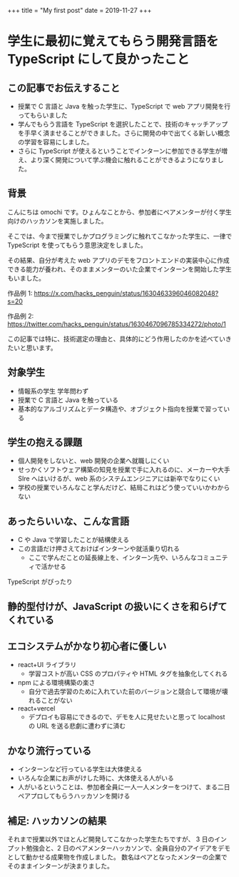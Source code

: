+++
title = "My first post"
date = 2019-11-27
+++

# 学生に最初に覚えてもらう開発言語を TypeScript にして良かったこと

## この記事でお伝えすること

- 授業で C 言語と Java を触った学生に、TypeScript で web アプリ開発を行ってもらいました
- 学んでもらう言語を TypeScript を選択したことで、技術のキャッチアップを手早く済ませることができました。さらに開発の中で出てくる新しい概念の学習を容易にしました。
- さらに TypeScript が使えるということでインターンに参加できる学生が増え、より深く開発について学ぶ機会に触れることができるようになりました。

## 背景

こんにちは omochi です。ひょんなことから、参加者にペアメンターが付く学生向けのハッカソンを実施しました。

そこでは、今まで授業でしかプログラミングに触れてこなかった学生に、一律で TypeScript を使ってもらう意思決定をしました。

その結果、自分が考えた web アプリのデモをフロントエンドの実装中心に作成できる能力が養われ、そのままメンターのいた企業でインターンを開始した学生もいました。

作品例 1: https://x.com/hacks_penguin/status/1630463396046082048?s=20

作品例 2: https://twitter.com/hacks_penguin/status/1630467096785334272/photo/1

この記事では特に、技術選定の理由と、具体的にどう作用したのかを述べていきたいと思います。

## 対象学生

- 情報系の学生 学年問わず
- 授業で C 言語と Java を触っている
- 基本的なアルゴリズムとデータ構造や、オブジェクト指向を授業で習っている

## 学生の抱える課題

- 個人開発をしないと、web 開発の企業へ就職しにくい
- せっかくソフトウェア構築の知見を授業で手に入れるのに、メーカーや大手 SIre へはいけるが、web 系のシステムエンジニアには新卒でなりにくい
- 学校の授業でいろんなこと学んだけど、結局これはどう使っていいかわからない

## あったらいいな、こんな言語

- C や Java で学習したことが結構使える
- この言語だけ押さえておけばインターンや就活乗り切れる
  - ここで学んだことの延長線上を、インターン先や、いろんなコミュニティで活かせる

TypeScript がぴったり

## 静的型付けが、JavaScript の扱いにくさを和らげてくれている

## エコシステムがかなり初心者に優しい

- react+UI ライブラリ
  - 学習コストが高い CSS のプロパティや HTML タグを抽象化してくれる
- npm による環境構築の楽さ
  - 自分で過去学習のために入れていた前のバージョンと競合して環境が壊れることがない
- react+vercel
  - デプロイも容易にできるので、デモを人に見せたいと思って localhost の URL を送る悲劇に遭わずに済む

## かなり流行っている

- インターンなど行っている学生は大体使える
- いろんな企業にお声がけした時に、大体使える人がいる
- 人がいるということは、参加者全員に一人一人メンターをつけて、まる二日ペアプロしてもらうハッカソンを開ける

## 補足: ハッカソンの結果

それまで授業以外でほとんど開発してこなかった学生たちですが、
3 日のインプット勉強会と、2 日のペアメンターハッカソンで、全員自分のアイデアをデモとして動かせる成果物を作成しました。
数名はペアとなったメンターの企業でそのままインターンが決まりました。
